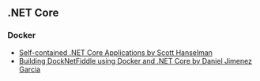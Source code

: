 ## .NET Core

### Docker

* [Self-contained .NET Core Applications by Scott Hanselman](http://www.hanselman.com/blog/SelfcontainedNETCoreApplications.aspx)
* [Building DockNetFiddle using Docker and .NET Core by Daniel Jimenez Garcia](http://www.dotnetcurry.com/windows-azure/1339/docknetfiddle-using-docker-dotnet-core)


